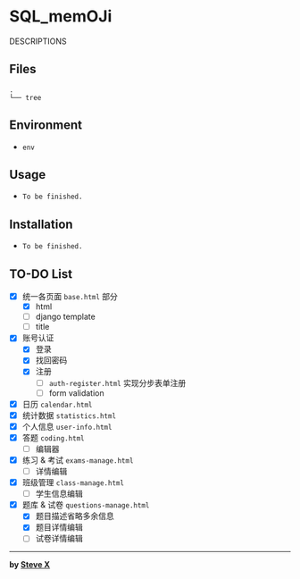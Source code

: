 # SQL_memOJi  
DESCRIPTIONS


## Files  
```  
.
└── tree
```  

## Environment
- `env`

## Usage  
- `To be finished.`  


## Installation  
- `To be finished.`  

## TO-DO List
- [x] 统一各页面 `base.html` 部分
  - [x] html
  - [ ] django template
  - [ ] title

- [x] 账号认证
  - [x] 登录
  - [x] 找回密码
  - [x] 注册
    - [ ] `auth-register.html` 实现分步表单注册
    - [ ] form validation

- [x] 日历 `calendar.html`
- [x] 统计数据 `statistics.html`
- [x] 个人信息 `user-info.html`
- [x] 答题 `coding.html`
  - [ ] 编辑器
- [x] 练习 & 考试 `exams-manage.html`
  - [ ] 详情编辑
- [x] 班级管理 `class-manage.html`
  - [ ] 学生信息编辑
- [x] 题库 & 试卷 `questions-manage.html`
  - [x] 题目描述省略多余信息
  - [x] 题目详情编辑
  - [ ] 试卷详情编辑

---  
**by [Steve X](https://github.com/Steve-Xyh/SQL_memOJi)**  